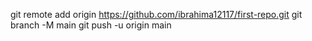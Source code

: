 git remote add origin https://github.com/ibrahima12117/first-repo.git
git branch -M main
git push -u origin main
